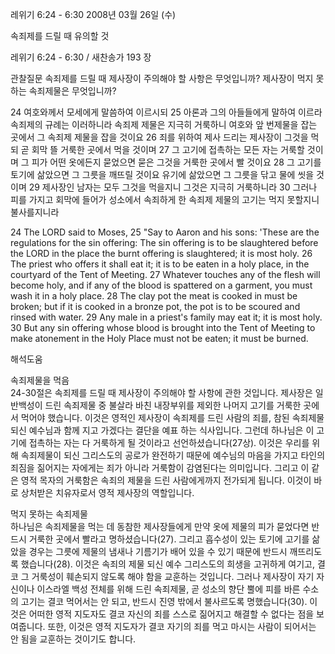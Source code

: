 레위기 6:24 - 6:30 
2008년 03월 26일 (수)

속죄제를 드릴 때 유의할 것



레위기 6:24 - 6:30 / 새찬송가 193 장


관찰질문
속죄제를 드릴 때 제사장이 주의해야 할 사항은 무엇입니까? 
제사장이 먹지 못하는 속죄제물은 무엇입니까? 

24 여호와께서 모세에게 말씀하여 이르시되 25 아론과 그의 아들들에게 말하여 이르라 속죄제의 규례는 이러하니라 속죄제 제물은 지극히 거룩하니 여호와 앞 번제물을 잡는 곳에서 그 속죄제 제물을 잡을 것이요 26 죄를 위하여 제사 드리는 제사장이 그것을 먹되 곧 회막 뜰 거룩한 곳에서 먹을 것이며 27 그 고기에 접촉하는 모든 자는 거룩할 것이며 그 피가 어떤 옷에든지 묻었으면 묻은 그것을 거룩한 곳에서 빨 것이요 28 그 고기를 토기에 삶았으면 그 그릇을 깨뜨릴 것이요 유기에 삶았으면 그 그릇을 닦고 물에 씻을 것이며 29 제사장인 남자는 모두 그것을 먹을지니 그것은 지극히 거룩하니라 30 그러나 피를 가지고 회막에 들어가 성소에서 속죄하게 한 속죄제 제물의 고기는 먹지 못할지니 불사를지니라 

24 The LORD said to Moses, 25 "Say to Aaron and his sons: 'These are the regulations for the sin offering: The sin offering is to be slaughtered before the LORD in the place the burnt offering is slaughtered; it is most holy. 26 The priest who offers it shall eat it; it is to be eaten in a holy place, in the courtyard of the Tent of Meeting. 27 Whatever touches any of the flesh will become holy, and if any of the blood is spattered on a garment, you must wash it in a holy place. 28 The clay pot the meat is cooked in must be broken; but if it is cooked in a bronze pot, the pot is to be scoured and rinsed with water. 29 Any male in a priest's family may eat it; it is most holy. 30 But any sin offering whose blood is brought into the Tent of Meeting to make atonement in the Holy Place must not be eaten; it must be burned.

해석도움





속죄제물을 먹음  
24-30절은 속죄제를 드릴 때 제사장이 주의해야 할 사항에 관한 것입니다. 제사장은 일반백성이 드린 속죄제물 중 불살라 바친 내장부위를 제외한 나머지 고기를 거룩한 곳에서 먹어야 했습니다. 이것은 영적인 제사장이 속죄제를 드린 사람의 죄를, 참된 속죄제물 되신 예수님과 함께 지고 가겠다는 결단을 예표 하는 식사입니다. 그런데 하나님은 이 고기에 접촉하는 자는 다 거룩하게 될 것이라고 선언하셨습니다(27상). 이것은 우리를 위해 속죄제물이 되신 그리스도의 공로가 완전하기 때문에 예수님의 마음을 가지고 타인의 죄짐을 짊어지는 자에게는 죄가 아니라 거룩함이 감염된다는 의미입니다. 그리고 이 같은 영적 목자의 거룩함은 속죄의 제물을 드린 사람에게까지 전가되게 됩니다. 이것이 바로 상처받은 치유자로서 영적 제사장의 역할입니다.     

먹지 못하는 속죄제물   
하나님은 속죄제물을 먹는 데 동참한 제사장들에게 만약 옷에 제물의 피가 묻었다면 반드시 거룩한 곳에서 빨라고 명하셨습니다(27). 그리고 흡수성이 있는 토기에 고기를 삶았을 경우는 그릇에 제물의 냄새나 기름기가 배어 있을 수 있기 때문에 반드시 깨뜨리도록 했습니다(28). 이것은 속죄의 제물 되신 예수 그리스도의 희생을 고귀하게 여기고, 결코 그 거룩성이 훼손되지 않도록 해야 함을 교훈하는 것입니다. 그러나 제사장이 자기 자신이나 이스라엘 백성 전체를 위해 드린 속죄제물, 곧 성소의 향단 뿔에 피를 바른 수소의 고기는 결코 먹어서는 안 되고, 반드시 진영 밖에서 불사르도록 명했습니다(30). 이것은 어떠한 영적 지도자도 결코 자신의 죄를 스스로 짊어지고 해결할 수 없다는 점을 보여줍니다. 또한, 이것은 영적 지도자가 결코 자기의 죄를 먹고 마시는 사람이 되어서는 안 됨을 교훈하는 것이기도 합니다.